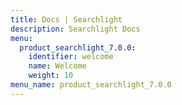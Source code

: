```yaml
---
title: Docs | Searchlight
description: Searchlight Docs
menu:
  product_searchlight_7.0.0:
    identifier: welcome
    name: Welcome
    weight: 10
menu_name: product_searchlight_7.0.0
---
```

